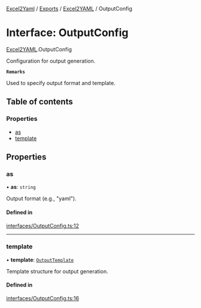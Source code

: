 [Excel2Yaml](../README.md) / [Exports](../modules.md) / [Excel2YAML](../modules/Excel2YAML.md) / OutputConfig

# Interface: OutputConfig

[Excel2YAML](../modules/Excel2YAML.md).OutputConfig

Configuration for output generation.

**`Remarks`**

Used to specify output format and template.

## Table of contents

### Properties

- [as](Excel2YAML.OutputConfig.md#as)
- [template](Excel2YAML.OutputConfig.md#template)

## Properties

### as

• **as**: `string`

Output format (e.g., "yaml").

#### Defined in

[interfaces/OutputConfig.ts:12](https://github.com/rbleattler/Excel2Yaml/blob/ae3ad693799a8fb5c2361b7e1eb0ff2700eea5d6/src/interfaces/OutputConfig.ts#L12)

___

### template

• **template**: [`OutputTemplate`](Excel2YAML.OutputTemplate.md)

Template structure for output generation.

#### Defined in

[interfaces/OutputConfig.ts:16](https://github.com/rbleattler/Excel2Yaml/blob/ae3ad693799a8fb5c2361b7e1eb0ff2700eea5d6/src/interfaces/OutputConfig.ts#L16)
